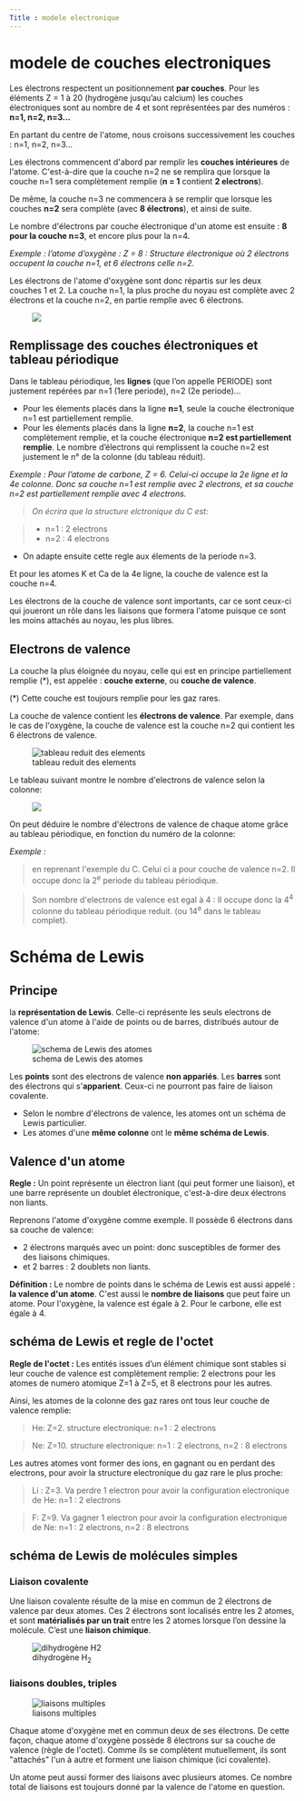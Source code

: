 ```yaml
---
Title : modele electronique
---
```


# modele de couches electroniques

Les électrons respectent un positionnement **par couches**. Pour les éléments Z = 1 à 20 (hydrogène jusqu’au calcium) les couches électroniques sont au nombre de 4 et sont représentées par des numéros : **n=1, n=2, n=3…**

En partant du centre de l'atome, nous croisons successivement les couches : n=1, n=2, n=3…

Les électrons commencent d'abord par remplir les **couches intérieures** de l'atome. C'est-à-dire que la couche n=2 ne se remplira que lorsque la couche n=1 sera complètement remplie (**n = 1** contient **2 electrons**). 

De même, la couche n=3 ne commencera à se remplir que lorsque les couches **n=2** sera complète (avec **8 électrons**), et ainsi de suite. 

Le nombre d'électrons par couche électronique d'un atome est ensuite : **8 pour la couche n=3**, et encore plus pour la n=4.

*Exemple : l’atome d’oxygène : Z = 8 : Structure électronique où 2 électrons occupent la couche n=1, et 6 électrons celle n=2.*

Les électrons de l'atome d'oxygène sont donc répartis sur les deux couches 1 et 2. La couche n=1, la plus proche du noyau est complète avec 2 électrons et la couche n=2, en partie remplie avec 6 électrons.

<figure>
  <img src="../images/couchesO.png">
</figure>

## Remplissage des couches électroniques et tableau périodique
Dans le tableau périodique, les **lignes** (que l’on appelle PERIODE) sont justement repérées par n=1 (1ere periode), n=2 (2e periode)…

- Pour les élements placés dans la ligne **n=1**, seule la couche électronique n=1 est partiellement remplie.
- Pour les élements placés dans la ligne **n=2**, la couche n=1 est complètement remplie, et la couche électronique **n=2 est partiellement remplie**. Le nombre d’électrons qui remplissent la couche n=2 est justement le n° de la colonne (du tableau réduit).

*Exemple : Pour l’atome de carbone, Z = 6. Celui-ci occupe la 2e ligne et la 4e colonne. Donc sa couche n=1 est remplie avec 2 electrons, et sa couche n=2 est partiellement remplie avec 4 electrons.*

> *On écrira que la structure elctronique du C est:*

> * n=1 : 2 electrons
> * n=2 : 4 electrons


- On adapte ensuite cette regle aux élements de la periode n=3.

Et pour les atomes K et Ca de la 4e ligne, la couche de valence est la couche n=4.

Les électrons de la couche de valence sont importants, car ce sont ceux-ci qui joueront un rôle dans les liaisons que formera l'atome puisque ce sont les moins attachés au noyau, les plus libres.

## Electrons de valence
La couche la plus éloignée du noyau, celle qui est en principe partiellement remplie (*), est appelée : **couche externe**, ou **couche de valence**.

(*) Cette couche est toujours remplie pour les gaz rares.

La couche de valence contient les **électrons de valence**. Par exemple, dans le cas de l'oxygène, la couche de valence est la couche n=2 qui contient les 6 électrons de valence.

<figure>
  <img src="../images/tab_reduit.png" alt="tableau reduit des elements">
  <figcaption>tableau reduit des elements</figcaption>
</figure>

Le tableau suivant montre le nombre d'electrons de valence selon la colonne:

<figure>
  <img src="../images/valence.png">
</figure>

On peut déduire le nombre d'électrons de valence de chaque atome grâce au tableau périodique, en fonction du numéro de la colonne: 

*Exemple :* 

> en reprenant l'exemple du C. Celui ci a pour couche de valence n=2. Il occupe donc la 2<sup>e</sup> periode du tableau périodique.

> Son nombre d'electrons de valence est egal à 4 : Il occupe donc la 4<sup>4</sup> colonne du tableau périodique reduit. (ou 14<sup>e</sup> dans le tableau complet).

# Schéma de Lewis
## Principe
la **représentation de Lewis**. Celle-ci représente les seuls electrons de valence d'un atome à l'aide de points ou de barres, distribués autour de l'atome:

<figure>
  <img src="../images/lewis.png" alt="schema de Lewis des atomes">
  <figcaption>schema de Lewis des atomes</figcaption>
</figure>

Les **points** sont des electrons de valence **non appariés**. Les **barres** sont des électrons qui s'**apparient**. Ceux-ci ne pourront pas faire de liaison covalente.

* Selon le nombre d'électrons de valence, les atomes ont un schéma de Lewis particulier.
* Les atomes d'une **même colonne** ont le **même schéma de Lewis**.

 

## Valence d'un atome
**Regle :** Un point représente un électron liant (qui peut former une liaison), et une barre représente un doublet électronique, c'est-à-dire deux électrons non liants.

Reprenons l'atome d'oxygène comme exemple. Il possède 6 électrons dans sa couche de valence:

* 2 électrons marqués avec un point: donc susceptibles de former des  des liaisons chimiques. 
* et 2 barres : 2 doublets non liants.

**Définition :** Le nombre de points dans le schéma de Lewis est aussi appelé : **la valence d'un atome**. C'est aussi le **nombre de liaisons** que peut faire un atome. Pour l'oxygène, la valence est égale à 2. Pour le carbone, elle est égale à 4.

## schéma de Lewis et regle de l'octet
**Regle de l'octet :** Les entités issues d’un élément chimique sont stables si leur couche de valence est complètement remplie: 2 electrons pour les atomes de numero atomique Z=1 à Z=5, et 8 electrons pour les autres.

Ainsi, les atomes de la colonne des gaz rares ont tous leur couche de valence remplie:

> He: Z=2. structure electronique: n=1 : 2 electrons

> Ne: Z=10. structure electronique: n=1 : 2 electrons, n=2 : 8 electrons

Les autres atomes vont former des ions, en gagnant ou en perdant des electrons, pour avoir la structure electronique du gaz rare le plus proche:

> Li : Z=3. Va perdre 1 electron pour avoir la configuration electronique de He: n=1 : 2 electrons

> F: Z=9. Va gagner 1 electron pour avoir la configuration electronique de Ne: n=1 : 2 electrons, n=2 : 8 electrons

## schéma de Lewis de molécules simples
### Liaison covalente
Une liaison covalente résulte de la mise en commun de 2 électrons de valence par deux atomes. Ces 2 électrons sont localisés entre les 2 atomes, et sont **matérialisés par un trait** entre les 2 atomes lorsque l’on dessine la molécule. C’est une **liaison chimique**.

<figure>
  <img src="../images/H2.png" alt="dihydrogène H2">
  <figcaption>dihydrogène H<sub>2</sub></figcaption>
</figure>

### liaisons doubles, triples

<figure>
  <img src="../images/liaisons.png" alt="liaisons multiples">
  <figcaption>liaisons multiples</figcaption>
</figure>

Chaque atome d'oxygène met en commun deux de ses électrons. De cette façon, chaque atome d'oxygène possède 8 électrons sur sa couche de valence (règle de l'octet). Comme ils se complètent mutuellement, ils sont "attachés" l'un à autre et forment une liaison chimique (ici covalente).

Un atome peut aussi former des liaisons avec plusieurs atomes. Ce nombre total de liaisons est toujours donné par la valence de l'atome en question. 







